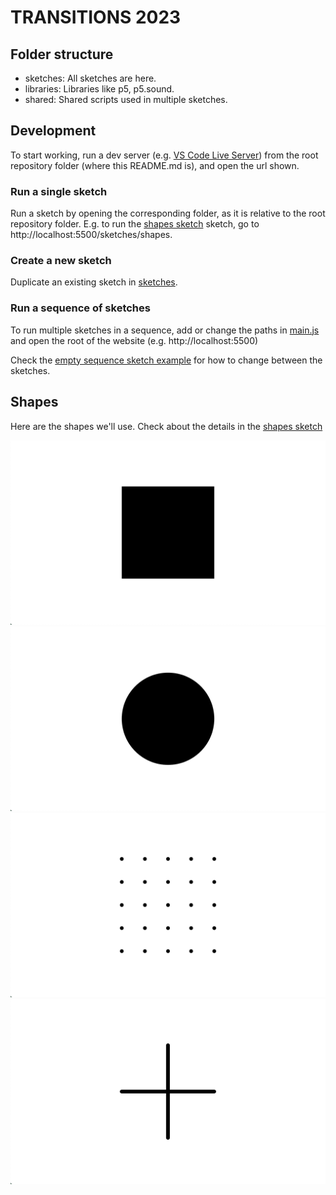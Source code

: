 # TRANSITIONS 2023

## Folder structure
- sketches: All sketches are here.
- libraries: Libraries like p5, p5.sound.
- shared: Shared scripts used in multiple sketches.

## Development
To start working, run a dev server (e.g. [VS Code Live Server](https://marketplace.visualstudio.com/items?itemName=ritwickdey.LiveServer)) from the root repository folder (where this README.md is), and open the url shown.

### Run a single sketch
Run a sketch by opening the corresponding folder, as it is relative to the root repository folder. E.g. to run the [shapes sketch](sketches/shapes/) sketch, go to http://localhost:5500/sketches/shapes.

### Create a new sketch
Duplicate an existing sketch in [sketches](sketches).

### Run a sequence of sketches
To run multiple sketches in a sequence, add or change the paths in [main.js](main.js) and open the root of the website (e.g. http://localhost:5500)

Check the [empty sequence sketch example](sketches/example-sequence-empty/) for how to change between the sketches.

## Shapes
Here are the shapes we'll use. Check about the details in the [shapes sketch](sketches/shapes/sketch.js)

![Shape 1](sketches/shapes/screenshots/1.png)
![Shape 2](sketches/shapes/screenshots/2.png)
![Shape 3](sketches/shapes/screenshots/3.png)
![Shape 4](sketches/shapes/screenshots/4.png)